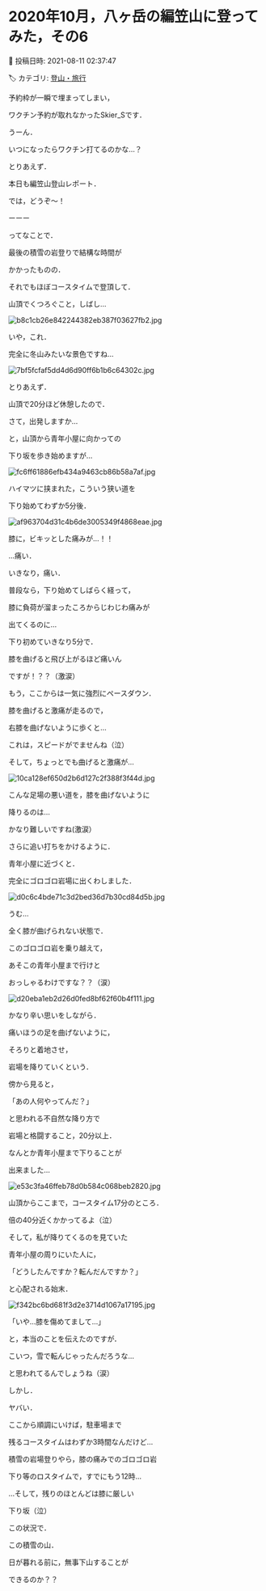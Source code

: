 # 2020年10月，八ヶ岳の編笠山に登ってみた，その6

📅 投稿日時: 2021-08-11 02:37:47

🏷️ カテゴリ: [登山・旅行](c1d637a11a25b457ac978d197adbdafc5.md)

予約枠が一瞬で埋まってしまい，


ワクチン予約が取れなかったSkier_Sです．


うーん．


いつになったらワクチン打てるのかな…？





とりあえず．


本日も編笠山登山レポート．


では，どうぞ～！





ーーー


ってなことで．


最後の積雪の岩登りで結構な時間が


かかったものの．


それでもほぼコースタイムで登頂して．


山頂でくつろぐこと，しばし…




![b8c1cb26e842244382eb387f03627fb2.jpg](images/b8c1cb26e842244382eb387f03627fb2.jpg)







いや，これ．


完全に冬山みたいな景色ですね…




![7bf5fcfaf5dd4d6d90ff6b1b6c64302c.jpg](images/7bf5fcfaf5dd4d6d90ff6b1b6c64302c.jpg)







とりあえず．


山頂で20分ほど休憩したので．


さて，出発しますか…


と，山頂から青年小屋に向かっての


下り坂を歩き始めますが…




![fc6ff61886efb434a9463cb86b58a7af.jpg](images/fc6ff61886efb434a9463cb86b58a7af.jpg)







ハイマツに挟まれた，こういう狭い道を


下り始めてわずか5分後．




![af963704d31c4b6de3005349f4868eae.jpg](images/af963704d31c4b6de3005349f4868eae.jpg)




膝に，ビキッとした痛みが…！！


…痛い．


いきなり，痛い．





普段なら，下り始めてしばらく経って，


膝に負荷が溜まったころからじわじわ痛みが


出てくるのに…


下り初めていきなり5分で．


膝を曲げると飛び上がるほど痛いん


ですが！？？（激涙）





もう，ここからは一気に強烈にペースダウン．


膝を曲げると激痛が走るので，


右膝を曲げないように歩くと…


これは，スピードがでませんね（泣）


そして，ちょっとでも曲げると激痛が…




![10ca128ef650d2b6d127c2f388f3f44d.jpg](images/10ca128ef650d2b6d127c2f388f3f44d.jpg)




こんな足場の悪い道を，膝を曲げないように


降りるのは…


かなり難しいですね(激涙）





さらに追い打ちをかけるように．


青年小屋に近づくと．


完全にゴロゴロ岩場に出くわしました．




![d0c6c4bde71c3d2bed36d7b30cd84d5b.jpg](images/d0c6c4bde71c3d2bed36d7b30cd84d5b.jpg)




うむ…


全く膝が曲げられない状態で．


このゴロゴロ岩を乗り越えて，


あそこの青年小屋まで行けと


おっしゃるわけですな？？（涙）




![d20eba1eb2d26d0fed8bf62f60b4f111.jpg](images/d20eba1eb2d26d0fed8bf62f60b4f111.jpg)







かなり辛い思いをしながら．


痛いほうの足を曲げないように，


そろりと着地させ，


岩場を降りていくという．


傍から見ると，


「あの人何やってんだ？」


と思われる不自然な降り方で


岩場と格闘すること，20分以上．


なんとか青年小屋まで下りることが


出来ました…




![e53c3fa46ffeb78d0b584c068beb2820.jpg](images/e53c3fa46ffeb78d0b584c068beb2820.jpg)







山頂からここまで，コースタイム17分のところ．


倍の40分近くかかってるよ（泣）





そして，私が降りてくるのを見ていた


青年小屋の周りにいた人に，


「どうしたんですか？転んだんですか？」


と心配される始末．




![f342bc6bd681f3d2e3714d1067a17195.jpg](images/f342bc6bd681f3d2e3714d1067a17195.jpg)







「いや…膝を傷めてまして…」


と，本当のことを伝えたのですが．


こいつ，雪で転んじゃったんだろうな…


と思われてるんでしょうね（涙）





しかし．


ヤバい．





ここから順調にいけば，駐車場まで


残るコースタイムはわずか3時間なんだけど…


積雪の岩場登りやら，膝の痛みでのゴロゴロ岩


下り等のロスタイムで，すでにもう12時…





…そして，残りのほとんどは膝に厳しい


下り坂（泣）





この状況で．


この積雪の山．


日が暮れる前に，無事下山することが


できるのか？？
